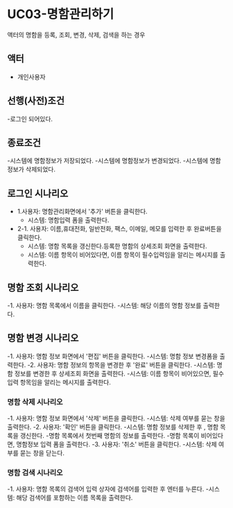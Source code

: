 # UC03-명함관리하기
액터의 명함을 등록, 조회, 변경, 삭제, 검색을 하는 경우

## 액터
- 개인사용자

## 선행(사전)조건
-로그인 되어있다.

## 종료조건
-시스템에 명함정보가 저장되었다.
-시스템에 명함정보가 변경되었다.
-시스템에 명함정보가 삭제되었다.

## 로그인 시나리오
- 1.사용자: 명함관리화면에서 '추가' 버튼을 클릭한다.
    - 시스템: 명함입력 폼을 출력한다.
- 2-1. 사용자: 이름,휴대전화, 일반전화, 팩스, 이메일, 메모를 입력한 후 완료버튼을 클릭한다.
    - 시스템: 명함 목록을 갱신한다.등록한 명함의 상세조회 화면을 출력한다.
    - 시스템: 이름 항목이 비어있다면, 이름 항목이 필수입력임을 알리는 메시지를 출력한다.

## 명함 조회 시나리오
-1. 사용자: 명함 목록에서 이름을 클릭한다.
    -시스템: 해당 이름의 명함 정보를 출력한다.

## 명함 변경 시나리오
-1. 사용자: 명함 정보 화면에서 '편집' 버튼을 클릭한다.
    -시스템: 명함 정보 변경폼을 출력한다.
-2. 사용자: 명함 정보의 항목을 변경한 후 '완료' 버튼을 클릭한다.
    -시스템: 명함 정보를 변경한 후 상세조회 화면을 출력한다.
    -시스템: 이름 항목이 비어있으면, 필수 입력 항목임을 알리는 메시지를 출력한다.
    
### 명함 삭제 시나리오
-1. 사용자: 명함 정보 화면에서 '삭제' 버튼을 클릭한다.
    -시스템: 삭제 여부를 묻는 창을 출력한다.
-2. 사용자: '확인' 버튼을 클릭한다.
    -시스템: 명함 정보를 삭제한 후 , 명함 목록을 갱신한다.
        -명함 목록에서 첫번째 명함의 정보를 출력한다.
        -명함 목록이 비어있다면, 명함정보 입력 폼을 출력한다.
-3. 사용자: '취소' 버튼을 클릭한다.
    -시스템: 삭제 여부를 묻는 창을 닫는다.
    
### 명함 검색 시나리오
-1. 사용자: 명함 목록의 검색어 입력 상자에 검색어를 입력한 후 엔터를 누른다.
    -시스템: 해당 검색어를 포함하는 이름 목록을 출력한다.